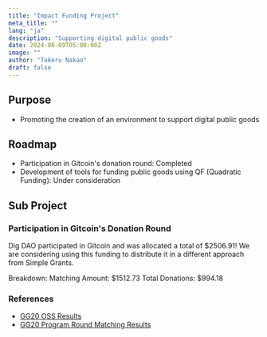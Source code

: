 ```yaml
---
title: "Impact Funding Project"
meta_title: ""
lang: "ja"
description: "Supporting digital public goods"
date: 2024-06-09T05:00:00Z
image: ""
author: "Takeru Nakao"
draft: false
---
```


## Purpose

- Promoting the creation of an environment to support digital public goods

## Roadmap

- Participation in Gitcoin's donation round: Completed
- Development of tools for funding public goods using QF (Quadratic Funding): Under consideration

## Sub Project

### Participation in Gitcoin's Donation Round

Dig DAO participated in Gitcoin and was allocated a total of $2506.91! We are considering using this funding to distribute it in a different approach from Simple Grants.

Breakdown:
Matching Amount: $1512.73
Total Donations: $994.18

### References

- [GG20 OSS Results](https://docs.google.com/spreadsheets/d/1rZ9JPldY1AjzMdGgfqpfRfxlUyQdGLoVAZJ90Eamxq4/edit#gid=1546480797)
- [GG20 Program Round Matching Results](https://gov.gitcoin.co/t/passed-gg20-program-round-matching-results/18816)
